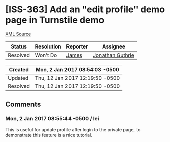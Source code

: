 # [ISS-363] Add an "edit profile" demo page in Turnstile demo

[XML Source](../xml/ISS-363.xml)
<p></p>





Status|Resolution|Reporter|Assignee
------|----------|--------|--------
Resolved|Won't Do|[James](Lei)|[Jonathan Guthrie]($jono)





Created|Mon, 2 Jan 2017 08:54:03 -0500
-------|--------------
Updated|Thu, 12 Jan 2017 12:19:50 -0500
Resolved|Thu, 12 Jan 2017 12:19:50 -0500


## Comments




### Mon, 2 Jan 2017 08:55:44 -0500 / lei 

<p><p>This is useful for update profile after login to the private page, to demonstrate this feature is a nice tutorial.</p></p>


